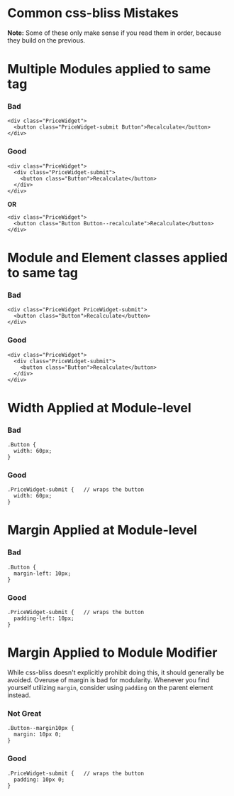 # Common css-bliss Mistakes

**Note:** Some of these only make sense if you read them in order, because they build on the previous.

# Multiple Modules applied to same tag

### Bad

    <div class="PriceWidget">
      <button class="PriceWidget-submit Button">Recalculate</button>
    </div>
      
### Good

    <div class="PriceWidget">
      <div class="PriceWidget-submit">
        <button class="Button">Recalculate</button>
      </div>
    </div>

**OR**

    <div class="PriceWidget">
      <button class="Button Button--recalculate">Recalculate</button>
    </div>

# Module and Element classes applied to same tag

### Bad

    <div class="PriceWidget PriceWidget-submit">
      <button class="Button">Recalculate</button>
    </div>
      
### Good

    <div class="PriceWidget">
      <div class="PriceWidget-submit">
        <button class="Button">Recalculate</button>
      </div>
    </div>

# Width Applied at Module-level

### Bad

    .Button {
      width: 60px;
    }
  
### Good

    .PriceWidget-submit {   // wraps the button
      width: 60px;
    }
  
# Margin Applied at Module-level

### Bad

    .Button {
      margin-left: 10px;
    }
  
### Good

    .PriceWidget-submit {   // wraps the button
      padding-left: 10px;
    }  
    
# Margin Applied to Module Modifier

While css-bliss doesn't explicitly prohibit doing this, it should generally be avoided. Overuse of margin is bad for modularity. Whenever you find yourself utilizing `margin`, consider using `padding` on the parent element instead.

### Not Great

    .Button--margin10px {
      margin: 10px 0;
    }
  
### Good

    .PriceWidget-submit {   // wraps the button
      padding: 10px 0;
    }
  
  
  
